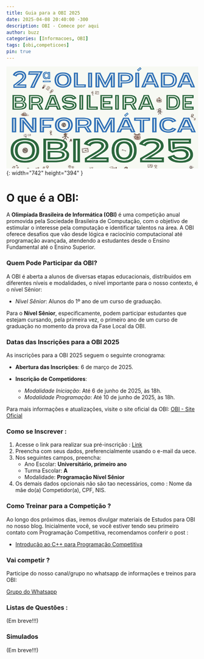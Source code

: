```yaml
---
title: Guia para a OBI 2025
date: 2025-04-08 20:40:00 -300
description: OBI - Comece por aqui
author: buzz
categories: [Informacoes, OBI]
tags: [obi,competicoes]
pin: true
---
```


![Desktop View](/assets/img/obi-2025.png){: width="742" height="394" }

# O que é a OBI:

A **Olimpíada Brasileira de Informática (OBI)** é uma competição anual promovida pela Sociedade Brasileira de Computação, com o objetivo de estimular o interesse pela computação e identificar talentos na área. A OBI oferece desafios que vão desde lógica e raciocínio computacional até programação avançada, atendendo a estudantes desde o Ensino Fundamental até o Ensino Superior.

### Quem Pode Participar da OBI?

A OBI é aberta a alunos de diversas etapas educacionais, distribuídos em diferentes níveis e modalidades, o nível importante para o nosso contexto, é o nível Sênior:
  - *Nível Sênior*: Alunos do 1º ano de um curso de graduação.

Para o **Nível Sênior**, especificamente, podem participar estudantes que estejam cursando, pela primeira vez, o primeiro ano de um curso de graduação no momento da prova da Fase Local da OBI.

### Datas das Inscrições para a OBI 2025

As inscrições para a OBI 2025 seguem o seguinte cronograma:

- **Abertura das Inscrições**: 6 de março de 2025.

- **Inscrição de Competidores**:
  - *Modalidade Iniciação*: Até 6 de junho de 2025, às 18h.
  - *Modalidade Programação*: Até 10 de junho de 2025, às 18h.

Para mais informações e atualizações, visite o site oficial da OBI: [OBI - Site Oficial](https://olimpiada.ic.unicamp.br/)

### Como se Inscrever :

1. Acesse o link para realizar sua pré-inscrição : [Link](https://olimpiada.ic.unicamp.br/pre_inscricao_compet/3318/)
2. Preencha com seus dados, preferencialmente usando o e-mail da uece.
3. Nos seguintes campos, preencha:
    * Ano Escolar: **Universitário, primeiro ano**
    * Turma Escolar: **A**
    * Modalidade: **Programação Nível Sênior**
4. Os demais dados opcionais não são tao necessários, como : Nome da mãe do(a) Competidor(a), CPF, NIS.

### Como Treinar para a Competição ? 
Ao longo dos próximos dias, iremos divulgar materiais de Estudos para OBI no nosso blog. Inicialmente você, se você estiver tendo seu primeiro contato com Programação Competitiva, recomendamos conferir o post : 
* [Introdução ao C++ para Programação Competitiva](https://gemp-uece.github.io/posts/Introducao-ao-Cpp/) 

### Vai competir ? 
Participe do nosso canal/grupo no whatsapp de informações e treinos para OBI:

[Grupo do Whatsapp](https://chat.whatsapp.com/I0K0VhMIxjT5THdvGDVyqJ)

### Listas de Questões : 

(Em breve!!!)

### Simulados

(Em breve!!!)
